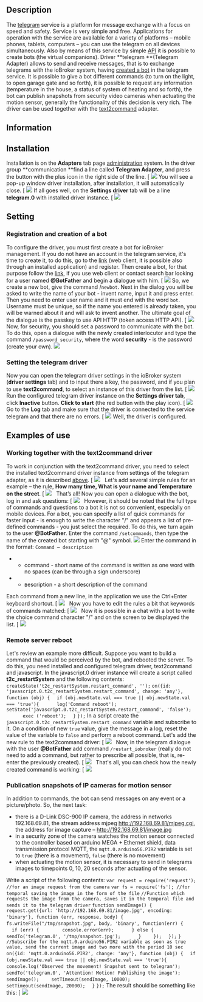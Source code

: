 
## Description

The [telegram](https://telegram.org/) service is a platform for message exchange with a focus on speed and safety. Service is very simple and free. Applications for operation with the service are available for a variety of platforms – mobile phones, tablets, computers – you can use the telegram on all devices simultaneously. Also by means of this service by simple [API](https://core.telegram.org/bots/api) it is possible to create bots (the virtual companions). Driver **telegram **(Telegram Adapter) allows to send and receive messages, that is to exchange telegrams with the ioBroker system, having [created a bot](https://core.telegram.org/bots/faq#how-do-i-create-a-bot) in the telegram service. It is possible to give a bot different commands (to turn on the light, to open garage gate and so forth), it is possible to request any information (temperature in the house, a status of system of heating and so forth), the bot can publish snapshots from security video cameras when actuating the motion sensor, generally the functionality of this decision is very rich. The driver can be used together with the [text2command](httphttp://www.iobroker.net/?page_id=4711&lang=en) adapter.

## Information


## <span id="i-3">Installation</span>

Installation is on the **Adapters** tab page [administration](http://www.iobroker.net/?page_id=4179&lang=en) system. In the driver group **communication **find a line called **Telegram Adapter**, and press the button with the plus icon in the right side of the line. [
![](img/telegram_telegramm_pic1-1024x190.png)
 You will see a pop-up window driver installation, after installation, it will automatically close. [
![](img/telegram_telegram-install2.jpg)
 If all goes well, on the **Settings driver** tab will be a line **telegram.0** with installed driver instance. [
![](img/telegram_telegramm_pic2-1024x319.png)


## <span id="i-3">Setting</span>

### Registration and creation of a bot

To configure the driver, you must first create a bot for ioBroker management. If you do not have an account in the telegram service, it's time to create it, to do this, go to the [link](https://web.telegram.org/#/login) (web client, it is possible also through an installed application) and register. Then create a bot, for that purpose follow the [link](https://telegram.me/botfather), if you use web client or contact search bar looking for a user named **@BotFather** and begin a dialogue with him. [
![](img/telegram_telegram-setting1.jpg)
 So, we create a new bot, give the command /`newbot`. Next in the dialog you will be asked to write the name of your bot - invent name, input it and press enter. Then you need to enter user name and it must end with the word `bot`. Username must be unique, so if the name you entered is already taken, you will be warned about it and will ask to invent another. The ultimate goal of the dialogue is the passkey to use API HTTP (token access HTTP API). [
![](img/telegram_telegram-setting2.jpg)
 Now, for security, you should set a password to communicate with the bot. To do this, open a dialogue with the newly created interlocutor and type the command `/password security`, where the word **security** - is the password (create your own). [![](img/telegram-setting3.jpg)](img/telegram-setting3.jpg)

### Setting the telegram driver

Now you can open the telegram driver settings in the ioBroker system (**driver settings** tab) and to input there a key, the password, and if you plan to use **text2command**, to select an instance of this driver from the list. [
![](img/telegram_telegramm_pic3-1024x492.png)
   Run the configured telegram driver instance on the **Settings driver tab**, click **Inactive** button. **Click to start** (the red button with the play icon). [
![](img/telegram_telegram-setting5.jpg)
 Go to the **Log** tab and make sure that the driver is connected to the service telegram and that there are no errors. [
![](img/telegram_telegramm_pic7-1024x114.png)
 Well, the driver is configured.

## Examples of use

### Working together with the text2command driver

To work in conjunction with the text2command driver, you need to select the installed text2command driver instance from settings of the telegram adapter, as it is described [above](http://www.iobroker.net/?page_id=6624&lang=en#Setting_the_telegram_driver). [
![](img/telegram_telegramm_pic4-1024x394.png)
   Let's add several simple rules for an example – the rule, **How many time, What is your name and Temperature on the street**. [
![](img/telegram_telegramm_pic5-1024x124.png)
   That’s all! Now you can open a dialogue with the bot, log in and ask questions: [
![](img/telegram_telegram-use2-1-300x212.jpg)
   However, it should be noted that the full type of commands and questions to a bot it is not so convenient, especially on mobile devices. For a bot, you can specify a list of quick commands for faster input - is enough to write the character "/" and appears a list of pre-defined commands - you just select the required. To do this, we turn again to the user **@BotFather**. Enter the command `/setcommands`, then type the name of the created bot starting with "@" symbol. [![](img/telegram-use3.jpg)](img/telegram-use3.jpg) Enter the command in the format: `Command – description`

*   - command - short name of the command is written as one word with no spaces (can be through a sign underscore)
*   - вescription - a short description of the command

Each command from a new line, in the application we use the Ctrl+Enter keyboard shortcut. [
![](img/telegram_telegram_pic12-300x262.png)
   Now you have to edit the rules a bit that keywords of commands matched: [
![](img/telegram_telegramm_pic5-1024x124.png)
   Now it is possible in a chat with a bot to write the choice command character "/" and on the screen to be displayed the list. [
![](img/telegram_telegram_pic11-300x238.png)
  

### Remote server reboot

Let's review an example more difficult. Suppose you want to build a command that would be perceived by the bot, and rebooted the server. To do this, you need installed and configured telegram driver, text2command and javascript. In the javascript.0 driver instance will create a script called **t2c_restartSystem** and the following contents: `createState('t2c_restartSystem.restart_command', '');` `on({id: 'javascript.0.t2c_restartSystem.restart_command', change: 'any'}, function (obj) {` `  if (obj.newState.val === true || obj.newState.val === 'true'){` `      log('Command reboot');` `      setState('javascript.0.t2c_restartSystem.restart_command', 'false');` `      exec ('reboot');` `  }` `});` In a script create the `javascript.0.t2c_restartSystem.restart_command` variable and subscribe to it. On a condition of new `true` value, give the message in a log, reset the value of the variable to `false` and perform a reboot command. Let's add the new rule to the text2command driver: [
![](img/telegram_telegramm_pic6-1024x144.png)
   Now, in the telegram dialogue with the user **@BotFather** add command `/restart_iobroker` (really do not need to add a command, but rather to prescribe all possible, that is, re-enter the previously created). [
![](img/telegram_telegram_pic10-300x157.png)
   That's all, you can check how the newly created command is working: [
![](img/telegram_telegramm_pic9-300x134.png)


### Publication snapshots of IP cameras for motion sensor

In addition to commands, the bot can send messages on any event or a picture/photo. So, the next task:

*   there is a D-Link DSC-900 IP camera, the address in networks 192.168.69.81, the stream address mjpeg http://192.168.69.81/mjpeg.cgi, the address for image capture – http://192.168.69.81/image.jpg
*   in a security zone of the camera watches the motion sensor connected to the controller based on arduino MEGA + Ethernet shield, data transmission protocol MQTT, the `mqtt.0.arduino56.PIR2` variable is set to `true` (there is a movement), `false` (there is no movement)
*   when actuating the motion sensor, it is necessary to send in telegrams images to timepoints 0, 10, 20 seconds after actuating of the sensor.

Write a script of the following contents: `var request = require('request'); //for an image request from the camera` `var fs = require('fs'); //for temporal saving the image in the form of the file` `//Function which requests the image from the camera, saves it in the temporal file and sends it to the telegram driver` `function sendImage() {` `  request.get({url: 'http://192.168.69.81/image.jpg', encoding: 'binary'}, function (err, response, body) {` `    fs.writeFile("/tmp/snapshot.jpg", body, 'binary', function(err) {` `      if (err) {` `        console.error(err);` `      } else {` `        sendTo('telegram.0', '/tmp/snapshot.jpg');` `      }` `    });` `  });` `}` `//Subscribe for the mqtt.0.arduino56.PIR2 variable as soon as true value, send the current image and two more with the period 10 sec` `on({id: 'mqtt.0.arduino56.PIR2', change: 'any'}, function (obj) {` `  if (obj.newState.val === true || obj.newState.val === 'true'){` `    console.log('Оbserved the movement! Snapshot sent to telegram');` `    sendTo('telegram.0', 'Attention! Motion! Publishing the image');` `    sendImage();` `    setTimeout(sendImage, 10000);` `    setTimeout(sendImage, 20000);` `  }` `});` The result should be something like this: [
![](img/telegram_telegramm_pic8-300x296.png)
